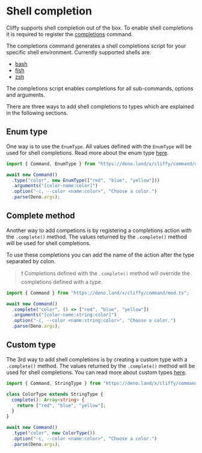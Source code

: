 # Shell completion

Cliffy supports shell completion out of the box. To enable shell completions it
is required to register the
[completions](./build_in_commands.md#completions-command) command.

The completions command generates a shell completions script for your specific
shell environment. Currently supported shells are:

- [bash](./build_in_commands.md#bash-completions)
- [fish](./build_in_commands.md#fish-completions)
- [zsh](./build_in_commands.md#zsh-completions)

The completions script enables completions for all sub-commands, options and
arguments.

There are three ways to add shell completions to types which are explained in
the following sections.

## Enum type

One way is to use the `EnumType`. All values defined with the `EnumType` will be
used for shell completions. Read more about the enum type
[here](./types.md#enum-type).

```typescript
import { Command, EnumType } from "https://deno.land/x/cliffy/command/mod.ts";

await new Command()
  .type("color", new EnumType(["red", "blue", "yellow"]))
  .arguments("[color-name:color]")
  .option("-c, --color <name:color>", "Choose a color.")
  .parse(Deno.args);
```

## Complete method

Another way to add competions is by registering a completions action with the
`.complete()` method. The values returned by the `.complete()` method will be
used for shell completions.

To use these completions you can add the name of the action after the type
separated by colon.

> ❗ Completions defined with the `.complete()` method will override the
> completions defined with a type.

```typescript
import { Command } from "https://deno.land/x/cliffy/command/mod.ts";

await new Command()
  .complete("color", () => ["red", "blue", "yellow"])
  .arguments("[color-name:string:color]")
  .option("-c, --color <name:string:color>", "Choose a color.")
  .parse(Deno.args);
```

## Custom type

The 3rd way to add shell completions is by creating a custom type with a
`.complete()` method. The values returned by the `.complete()` method will be
used for shell completions. You can read more about custom types
[here](./types.md#custom-types).

```typescript
import { Command, StringType } from "https://deno.land/x/cliffy/command/mod.ts";

class ColorType extends StringType {
  complete(): Array<string> {
    return ["red", "blue", "yellow"];
  }
}

await new Command()
  .type("color", new ColorType())
  .option("-c, --color <name:color>", "Choose a color.")
  .parse(Deno.args);
```
